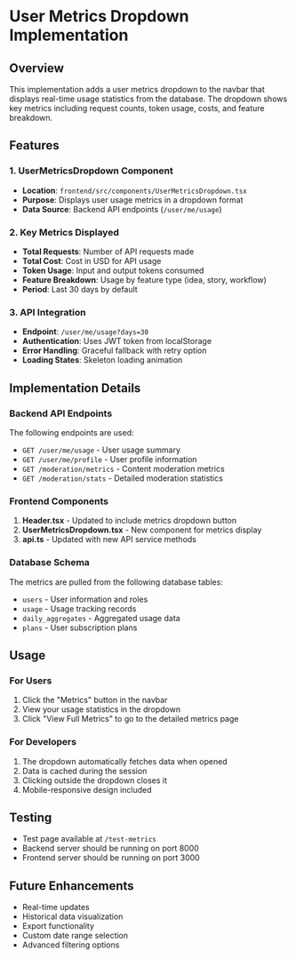 # User Metrics Dropdown Implementation

## Overview
This implementation adds a user metrics dropdown to the navbar that displays real-time usage statistics from the database. The dropdown shows key metrics including request counts, token usage, costs, and feature breakdown.

## Features

### 1. UserMetricsDropdown Component
- **Location**: `frontend/src/components/UserMetricsDropdown.tsx`
- **Purpose**: Displays user usage metrics in a dropdown format
- **Data Source**: Backend API endpoints (`/user/me/usage`)

### 2. Key Metrics Displayed
- **Total Requests**: Number of API requests made
- **Total Cost**: Cost in USD for API usage
- **Token Usage**: Input and output tokens consumed
- **Feature Breakdown**: Usage by feature type (idea, story, workflow)
- **Period**: Last 30 days by default

### 3. API Integration
- **Endpoint**: `/user/me/usage?days=30`
- **Authentication**: Uses JWT token from localStorage
- **Error Handling**: Graceful fallback with retry option
- **Loading States**: Skeleton loading animation

## Implementation Details

### Backend API Endpoints
The following endpoints are used:
- `GET /user/me/usage` - User usage summary
- `GET /user/me/profile` - User profile information
- `GET /moderation/metrics` - Content moderation metrics
- `GET /moderation/stats` - Detailed moderation statistics

### Frontend Components
1. **Header.tsx** - Updated to include metrics dropdown button
2. **UserMetricsDropdown.tsx** - New component for metrics display
3. **api.ts** - Updated with new API service methods

### Database Schema
The metrics are pulled from the following database tables:
- `users` - User information and roles
- `usage` - Usage tracking records
- `daily_aggregates` - Aggregated usage data
- `plans` - User subscription plans

## Usage

### For Users
1. Click the "Metrics" button in the navbar
2. View your usage statistics in the dropdown
3. Click "View Full Metrics" to go to the detailed metrics page

### For Developers
1. The dropdown automatically fetches data when opened
2. Data is cached during the session
3. Clicking outside the dropdown closes it
4. Mobile-responsive design included

## Testing
- Test page available at `/test-metrics`
- Backend server should be running on port 8000
- Frontend server should be running on port 3000

## Future Enhancements
- Real-time updates
- Historical data visualization
- Export functionality
- Custom date range selection
- Advanced filtering options
